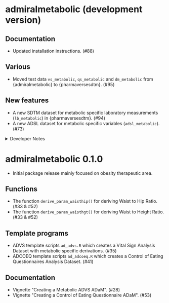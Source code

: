 # admiralmetabolic (development version)

## Documentation

- Updated installation instructions. (#88)

## Various

- Moved test data `vs_metabolic`, `qs_metabolic` and `dm_metabolic` from {admiralmetabolic} to {pharmaversesdtm}. (#95)

## New features

- A new SDTM dataset for metabolic specific laboratory measurements (`lb_metabolic`) in {pharmaversesdtm}. (#94)
- A new ADSL dataset for metabolic specific variables (`adsl_metabolic`). (#73)

<details>
<summary>Developer Notes</summary>

- Activated automatic version bumping CICD workflow. (#98)

- Added pharmaverse, CRAN and Test Coverage badges to home page. (#97)

- Added initial package scope to home page. (#101)

</details>

# admiralmetabolic 0.1.0

- Initial package release mainly focused on obesity therapeutic area.

## Functions

- The function `derive_param_waisthip()` for deriving Waist to Hip Ratio. (#33 &  #52)
- The function `derive_param_waisthgt()` for deriving Waist to Height Ratio. (#33 & #52)

## Template programs

- ADVS template scripts `ad_advs.R` which creates a Vital Sign Analysis Dataset with metabolic specific derivations. (#35)
- ADCOEQ template scripts `ad_adcoeq.R` which creates a Control of Eating Questionnaires Analysis Dataset. (#41)

## Documentation

- Vignette "Creating a Metabolic ADVS ADaM". (#28) 
- Vignette "Creating a Control of Eating Questionnaire ADaM". (#53)
